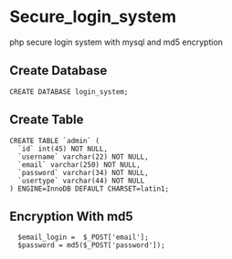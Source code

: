 
# Secure_login_system
php secure login system with mysql and md5 encryption


## Create Database
```
CREATE DATABASE login_system;
```

## Create Table
```
CREATE TABLE `admin` (
  `id` int(45) NOT NULL,
  `username` varchar(22) NOT NULL,
  `email` varchar(250) NOT NULL,
  `password` varchar(34) NOT NULL,
  `usertype` varchar(44) NOT NULL
) ENGINE=InnoDB DEFAULT CHARSET=latin1;

```

## Encryption With md5
```
  $email_login =  $_POST['email'];
  $password = md5($_POST['password']);
```
